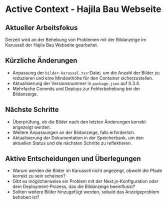 # Active Context - Hajila Bau Webseite

## Aktueller Arbeitsfokus
Derzeit wird an der Behebung von Problemen mit der Bildanzeige im Karussell der Hajila Bau Webseite gearbeitet.

## Kürzliche Änderungen
- Anpassung der `bilder-karussel.tsx`-Datei, um die Anzahl der Bilder zu reduzieren und eine Mindesthöhe für den Container sicherzustellen.
- Aktualisierung der Versionsnummer in `package.json` auf 0.3.4.
- Mehrfache Commits und Deploys zur Fehlerbehebung bei der Bildanzeige.

## Nächste Schritte
- Überprüfung, ob die Bilder nach den letzten Änderungen korrekt angezeigt werden.
- Weitere Anpassungen an der Bildanzeige, falls erforderlich.
- Aktualisierung der Dokumentation in der Speicherbank, um den aktuellen Status und die nächsten Schritte zu reflektieren.

## Aktive Entscheidungen und Überlegungen
- Warum werden die Bilder im Karussell nicht angezeigt, obwohl die Pfade korrekt zu sein scheinen?
- Gibt es möglicherweise ein Problem mit der Next.js-Konfiguration oder dem Deployment-Prozess, das die Bildanzeige beeinflusst?
- Sollten weitere Bilder hinzugefügt werden, sobald das Anzeigeproblem behoben ist?
